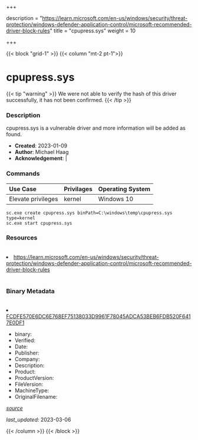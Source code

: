 +++

description = "https://learn.microsoft.com/en-us/windows/security/threat-protection/windows-defender-application-control/microsoft-recommended-driver-block-rules"
title = "cpupress.sys"
weight = 10

+++


{{< block "grid-1" >}}
{{< column "mt-2 pt-1">}}




# cpupress.sys 


{{< tip "warning" >}}
We were not able to verify the hash of this driver successfully, it has not been confirmed.
{{< /tip >}}




### Description


cpupress.sys is a vulnerable driver and more information will be added as found.


- **Created**: 2023-01-09
- **Author**: Michael Haag
- **Acknowledgement**:  | [](https://twitter.com/)

### Commands

| Use Case | Privilages | Operating System | 
|:---- | ---- | ---- |
| Elevate privileges | kernel | Windows 10 |

```
sc.exe create cpupress.sys binPath=C:\windows\temp\cpupress.sys type=kernel
sc.exe start cpupress.sys
```

### Resources
<br>


<li><a href=" https://learn.microsoft.com/en-us/windows/security/threat-protection/windows-defender-application-control/microsoft-recommended-driver-block-rules"> https://learn.microsoft.com/en-us/windows/security/threat-protection/windows-defender-application-control/microsoft-recommended-driver-block-rules</a></li>


<br>


### Binary Metadata
<br>



<li><a href="https://www.virustotal.com/gui/file/FCDFE570E6DC6E768EF75138033D9961F78045ADCA53BEB6FDB520F6417E0DF1">FCDFE570E6DC6E768EF75138033D9961F78045ADCA53BEB6FDB520F6417E0DF1</a></li>



- binary: 
- Verified: 
- Date: 
- Publisher: 
- Company: 
- Description: 
- Product: 
- ProductVersion: 
- FileVersion: 
- MachineType: 
- OriginalFilename: 

[*source*](https://github.com/magicsword-io/LOLDrivers/tree/main/yaml/cpupress.sys.yml)

*last_updated:* 2023-03-06


{{< /column >}}
{{< /block >}}
